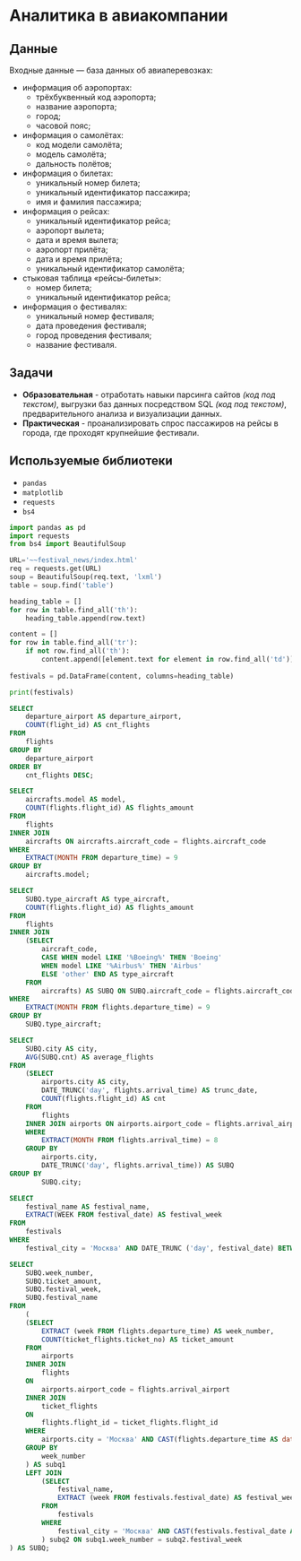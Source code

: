 # Аналитика в авиакомпании

## Данные
Входные данные — база данных об авиаперевозках:
- информация об аэропортах:
    - трёхбуквенный код аэропорта;
    - название аэропорта;
    - город;
    - часовой пояс;
- информация о самолётах:
    - код модели самолёта;
    - модель самолёта;
    - дальность полётов;
- информация о билетах:
    - уникальный номер билета;
    - уникальный идентификатор пассажира;
    - имя и фамилия пассажира;
- информация о рейсах:
    - уникальный идентификатор рейса;
    - аэропорт вылета;
    - дата и время вылета;
    - аэропорт прилёта;
    - дата и время прилёта;
    - уникальный идентификатор самолёта;
- стыковая таблица «рейсы-билеты»:
    - номер билета;
    - уникальный идентификатор рейса;
- информация о фестивалях:
    - уникальный номер фестиваля;
    - дата проведения фестиваля;
    - город проведения фестиваля;
    - название фестиваля.

## Задачи
- **Образовательная** - отработать навыки парсинга сайтов *(код под текстом)*, выгрузки баз данных посредством SQL *(код под текстом)*, предварительного анализа и визуализации данных.
- **Практическая** - проанализировать спрос пассажиров на рейсы в города, где проходят крупнейшие фестивали.

## Используемые библиотеки
- `pandas`
- `matplotlib`
- `requests`
- `bs4`


```python
import pandas as pd
import requests
from bs4 import BeautifulSoup

URL='~~festival_news/index.html'
req = requests.get(URL)
soup = BeautifulSoup(req.text, 'lxml')
table = soup.find('table')

heading_table = [] 
for row in table.find_all('th'):
    heading_table.append(row.text)

content = []
for row in table.find_all('tr'):
    if not row.find_all('th'):
        content.append([element.text for element in row.find_all('td')]) 
        
festivals = pd.DataFrame(content, columns=heading_table)

print(festivals)
```

```SQL
SELECT
    departure_airport AS departure_airport,
    COUNT(flight_id) AS cnt_flights
FROM
    flights
GROUP BY
    departure_airport
ORDER BY
    cnt_flights DESC;
```

```SQL
SELECT
    aircrafts.model AS model,
    COUNT(flights.flight_id) AS flights_amount    
FROM
    flights
INNER JOIN
    aircrafts ON aircrafts.aircraft_code = flights.aircraft_code
WHERE
    EXTRACT(MONTH FROM departure_time) = 9
GROUP BY
    aircrafts.model;
```

```SQL
SELECT
    SUBQ.type_aircraft AS type_aircraft,
    COUNT(flights.flight_id) AS flights_amount    
FROM
    flights
INNER JOIN
    (SELECT
        aircraft_code,
        CASE WHEN model LIKE '%Boeing%' THEN 'Boeing'
        WHEN model LIKE '%Airbus%' THEN 'Airbus'
        ELSE 'other' END AS type_aircraft
    FROM
        aircrafts) AS SUBQ ON SUBQ.aircraft_code = flights.aircraft_code
WHERE
    EXTRACT(MONTH FROM flights.departure_time) = 9
GROUP BY
    SUBQ.type_aircraft;
```

```SQL
SELECT
    SUBQ.city AS city,
    AVG(SUBQ.cnt) AS average_flights
FROM
    (SELECT
        airports.city AS city,
        DATE_TRUNC('day', flights.arrival_time) AS trunc_date,
        COUNT(flights.flight_id) AS cnt
    FROM
        flights
    INNER JOIN airports ON airports.airport_code = flights.arrival_airport
    WHERE
        EXTRACT(MONTH FROM flights.arrival_time) = 8
    GROUP BY
        airports.city,
        DATE_TRUNC('day', flights.arrival_time)) AS SUBQ
GROUP BY
        SUBQ.city;
```

```SQL
SELECT
    festival_name AS festival_name,
    EXTRACT(WEEK FROM festival_date) AS festival_week
FROM
    festivals
WHERE
    festival_city = 'Москва' AND DATE_TRUNC ('day', festival_date) BETWEEN '2018-06-23' AND '2018-09-30';
```

```SQL
SELECT 
    SUBQ.week_number,
    SUBQ.ticket_amount,
    SUBQ.festival_week,
    SUBQ.festival_name
FROM 
    (
    (SELECT
        EXTRACT (week FROM flights.departure_time) AS week_number,
        COUNT(ticket_flights.ticket_no) AS ticket_amount
    FROM 
        airports
    INNER JOIN 
        flights 
    ON 
        airports.airport_code = flights.arrival_airport
    INNER JOIN 
        ticket_flights 
    ON 
        flights.flight_id = ticket_flights.flight_id
    WHERE 
        airports.city = 'Москва' AND CAST(flights.departure_time AS date) BETWEEN '2018-07-23' AND '2018-09-30'
    GROUP BY
        week_number
    ) AS subq1
    LEFT JOIN 
        (SELECT         
            festival_name,  
            EXTRACT (week FROM festivals.festival_date) AS festival_week
        FROM 
            festivals
        WHERE
            festival_city = 'Москва' AND CAST(festivals.festival_date AS date) BETWEEN '2018-07-23' AND '2018-09-30'
        ) subq2 ON subq1.week_number = subq2.festival_week
) AS SUBQ;
```